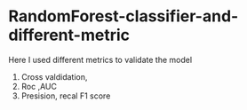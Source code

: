 # RandomForest-classifier-and-different-metric
Here I used different metrics to validate the model 
1. Cross valdidation,
2. Roc ,AUC
3. Presision, recal F1 score 
